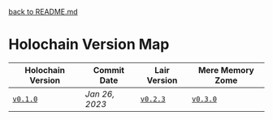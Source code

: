 [back to README.md](../README.md)

# Holochain Version Map

| Holochain Version                                                                                | Commit Date    | Lair Version                                                                                | Mere Memory Zome                                                |
|--------------------------------------------------------------------------------------------------|----------------|---------------------------------------------------------------------------------------------|-----------------------------------------------------------------|
| [`v0.1.0`](https://github.com/holochain/holochain/tree/41150668b18a57f4dc801a0b3439c1c76e149064) | *Jan 26, 2023* | [`v0.2.3`](https://github.com/holochain/lair/tree/cbfbefefe43073904a914c8181a450209a74167b) | [`v0.3.0`](https://github.com/holochain/portal-dna/tree/v0.3.0) |
